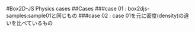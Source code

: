 #Box2D-JS Physics cases
##Cases
###case 01 : box2djs-samples:sample01と同じもの
###case 02 : case 01を元に密度(density)の違いを比べているもの
